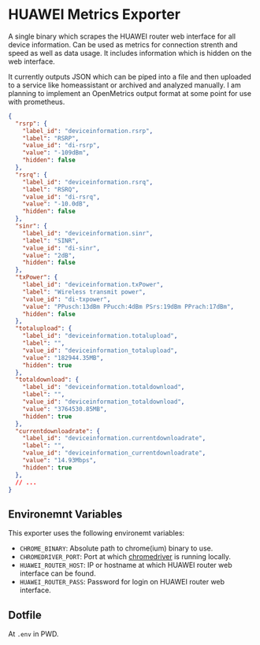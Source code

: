 # HUAWEI Metrics Exporter

A single binary which scrapes the HUAWEI router web interface for all device information. Can be used as metrics for connection strenth and speed as well as data usage. It includes information which is hidden on the web interface.

It currently outputs JSON which can be piped into a file and then uploaded to a service like homeassistant or archived and analyzed manually. I am planning to implement an OpenMetrics output format at some point for use with prometheus.

```json
{
  "rsrp": {
    "label_id": "deviceinformation.rsrp",
    "label": "RSRP",
    "value_id": "di-rsrp",
    "value": "-109dBm",
    "hidden": false
  },
  "rsrq": {
    "label_id": "deviceinformation.rsrq",
    "label": "RSRQ",
    "value_id": "di-rsrq",
    "value": "-10.0dB",
    "hidden": false
  },
  "sinr": {
    "label_id": "deviceinformation.sinr",
    "label": "SINR",
    "value_id": "di-sinr",
    "value": "2dB",
    "hidden": false
  },
  "txPower": {
    "label_id": "deviceinformation.txPower",
    "label": "Wireless transmit power",
    "value_id": "di-txpower",
    "value": "PPusch:13dBm PPucch:4dBm PSrs:19dBm PPrach:17dBm",
    "hidden": false
  },
  "totalupload": {
    "label_id": "deviceinformation.totalupload",
    "label": "",
    "value_id": "deviceinformation_totalupload",
    "value": "182944.35MB",
    "hidden": true
  },
  "totaldownload": {
    "label_id": "deviceinformation.totaldownload",
    "label": "",
    "value_id": "deviceinformation_totaldownload",
    "value": "3764530.85MB",
    "hidden": true
  },
  "currentdownloadrate": {
    "label_id": "deviceinformation.currentdownloadrate",
    "label": "",
    "value_id": "deviceinformation_currentdownloadrate",
    "value": "14.93Mbps",
    "hidden": true
  },
  // ...
}
```

## Environemnt Variables

This exporter uses the following environemt variables:

- `CHROME_BINARY`: Absolute path to chrome(ium) binary to use.
- `CHROMEDRIVER_PORT`: Port at which [chromedriver][chromedriver] is running locally.
- `HUAWEI_ROUTER_HOST`: IP or hostname at which HUAWEI router web interface can be found.
- `HUAWEI_ROUTER_PASS`: Password for login on HUAWEI router web interface.

## Dotfile

At `.env` in PWD.

[chromedriver]: https://chromedriver.chromium.org/
